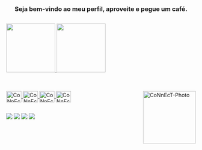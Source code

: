 ### <p align="center">Seja bem-vindo ao meu perfil, aproveite e pegue um café.</p>

  ##

<div>
  <a href="https://github.com/CoNnEcT500BR">
  <img height="130em" src="https://github-readme-stats.vercel.app/api?username=CoNnEcT500BR&show_icons=true&theme=dracula&include_all_commits=true&count_private=true"/>
  <img height="130em" src="https://github-readme-stats.vercel.app/api/top-langs/?username=CoNnEcT500BR&layout=compact&langs_count=7&theme=dracula"/>
</div>

  ##

<div style="display: inline_block"><br>
  <img align="center" alt="CoNnEcT-HTML" height="30" width="40" src="https://cdn.jsdelivr.net/gh/devicons/devicon/icons/html5/html5-original.svg">
  <img align="center" alt="CoNnEcT-CSS" height="30" width="40" src="https://cdn.jsdelivr.net/gh/devicons/devicon/icons/css3/css3-original.svg">
  <img align="center" alt="CoNnEcT-Js" height="30" width="40" src="https://cdn.jsdelivr.net/gh/devicons/devicon/icons/javascript/javascript-original.svg">
  <img align="center" alt="CoNnEcT-NodeJs" height="30" width="40" src="https://cdn.jsdelivr.net/gh/devicons/devicon/icons/nodejs/nodejs-original.svg">
  <img align="right" alt="CoNnEcT-Photo" height="140" width="140" src="https://cdn.discordapp.com/attachments/585335622206750723/881855254885453854/oie_IvcFpjRXvHlj.gif"
</div>

  ##

<div> 
  <a href="https://www.youtube.com/channel/UCnFT9l6VKULTpV0wQ57MM_w" target="_blank"><img src="https://img.shields.io/badge/YouTube-FF0000?style=for-the-badge&logo=youtube&logoColor=white" target="_blank"></a>
 	<a href="https://www.twitch.tv/connect500br" target="_blank"><img src="https://img.shields.io/badge/Twitch-9146FF?style=for-the-badge&logo=twitch&logoColor=white" target="_blank"></a>
  <a href = "mailto:diego.pcaldi@gmail.com"><img src="https://img.shields.io/badge/-Gmail-%23333?style=for-the-badge&logo=gmail&logoColor=white" target="_blank"></a>
  <a href="https://www.linkedin.com/in/diego-pampuche-848983215/" target="_blank"><img src="https://img.shields.io/badge/-LinkedIn-%230077B5?style=for-the-badge&logo=linkedin&logoColor=white" target="_blank"></a> 
</div>
